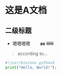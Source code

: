 # 这是A文档
## 二级标题
* 嗯嗯嗯嗯　　
**as** ~~IIIIII~~  
> according to...  
```python
#!/usr/bin/env python3
print("Hello, World!");
```